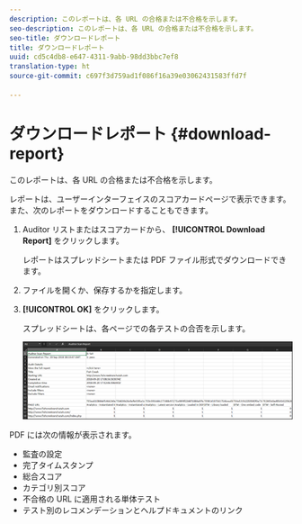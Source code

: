 ```yaml
---
description: このレポートは、各 URL の合格または不合格を示します。
seo-description: このレポートは、各 URL の合格または不合格を示します。
seo-title: ダウンロードレポート
title: ダウンロードレポート
uuid: cd5c4db8-e647-4311-9abb-98dd3bbc7ef8
translation-type: ht
source-git-commit: c697f3d759ad1f086f16a39e03062431583ffd7f

---
```



# ダウンロードレポート {#download-report}

このレポートは、各 URL の合格または不合格を示します。

レポートは、ユーザーインターフェイスのスコアカードページで表示できます。また、次のレポートをダウンロードすることもできます。

1. Auditor リストまたはスコアカードから、 **[!UICONTROL Download Report]** をクリックします。

   レポートはスプレッドシートまたは PDF ファイル形式でダウンロードできます。
1. ファイルを開くか、保存するかを指定します。

1. **[!UICONTROL OK]** をクリックします。

   スプレッドシートは、各ページでの各テストの合否を示します。

   ![](assets/sheet.png)

PDF には次の情報が表示されます。

* 監査の設定
* 完了タイムスタンプ
* 総合スコア
* カテゴリ別スコア
* 不合格の URL に適用される単体テスト
* テスト別のレコメンデーションとヘルプドキュメントのリンク
